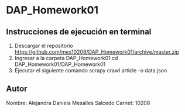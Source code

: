 # DAP_Homework01

## Instrucciones de ejecución en terminal

1. Descargar el repositorio https://github.com/mes10208/DAP_Homework01/archive/master.zip
2. Ingresar a la carpeta DAP_Homework01
		cd DAP_Homework01/DAP_Homework01
3. Ejecutar el siguiente comando
		scrapy crawl article -o data.json

## Autor
Nombre: Alejandra Daniela Mesalles Salcedo
Carnet: 10208